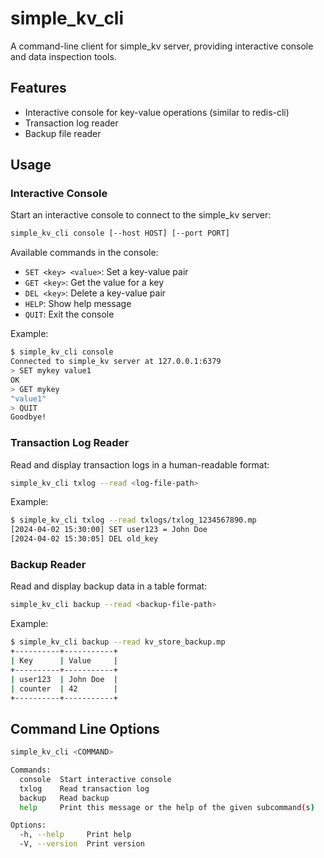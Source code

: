# simple_kv_cli

A command-line client for simple_kv server, providing interactive console and data inspection tools.

## Features

- Interactive console for key-value operations (similar to redis-cli)
- Transaction log reader
- Backup file reader

## Usage

### Interactive Console

Start an interactive console to connect to the simple_kv server:

```bash
simple_kv_cli console [--host HOST] [--port PORT]
```

Available commands in the console:
- `SET <key> <value>`: Set a key-value pair
- `GET <key>`: Get the value for a key
- `DEL <key>`: Delete a key-value pair
- `HELP`: Show help message
- `QUIT`: Exit the console

Example:
```bash
$ simple_kv_cli console
Connected to simple_kv server at 127.0.0.1:6379
> SET mykey value1
OK
> GET mykey
"value1"
> QUIT
Goodbye!
```

### Transaction Log Reader

Read and display transaction logs in a human-readable format:

```bash
simple_kv_cli txlog --read <log-file-path>
```

Example:
```bash
$ simple_kv_cli txlog --read txlogs/txlog_1234567890.mp
[2024-04-02 15:30:00] SET user123 = John Doe
[2024-04-02 15:30:05] DEL old_key
```

### Backup Reader

Read and display backup data in a table format:

```bash
simple_kv_cli backup --read <backup-file-path>
```

Example:
```bash
$ simple_kv_cli backup --read kv_store_backup.mp
+----------+-----------+
| Key      | Value     |
+----------+-----------+
| user123  | John Doe  |
| counter  | 42        |
+----------+-----------+
```

## Command Line Options

```bash
simple_kv_cli <COMMAND>

Commands:
  console  Start interactive console
  txlog    Read transaction log
  backup   Read backup
  help     Print this message or the help of the given subcommand(s)

Options:
  -h, --help     Print help
  -V, --version  Print version
